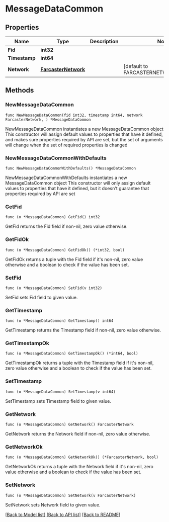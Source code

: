 # MessageDataCommon

## Properties

Name | Type | Description | Notes
------------ | ------------- | ------------- | -------------
**Fid** | **int32** |  | 
**Timestamp** | **int64** |  | 
**Network** | [**FarcasterNetwork**](FarcasterNetwork.md) |  | [default to FARCASTERNETWORK_MAINNET]

## Methods

### NewMessageDataCommon

`func NewMessageDataCommon(fid int32, timestamp int64, network FarcasterNetwork, ) *MessageDataCommon`

NewMessageDataCommon instantiates a new MessageDataCommon object
This constructor will assign default values to properties that have it defined,
and makes sure properties required by API are set, but the set of arguments
will change when the set of required properties is changed

### NewMessageDataCommonWithDefaults

`func NewMessageDataCommonWithDefaults() *MessageDataCommon`

NewMessageDataCommonWithDefaults instantiates a new MessageDataCommon object
This constructor will only assign default values to properties that have it defined,
but it doesn't guarantee that properties required by API are set

### GetFid

`func (o *MessageDataCommon) GetFid() int32`

GetFid returns the Fid field if non-nil, zero value otherwise.

### GetFidOk

`func (o *MessageDataCommon) GetFidOk() (*int32, bool)`

GetFidOk returns a tuple with the Fid field if it's non-nil, zero value otherwise
and a boolean to check if the value has been set.

### SetFid

`func (o *MessageDataCommon) SetFid(v int32)`

SetFid sets Fid field to given value.


### GetTimestamp

`func (o *MessageDataCommon) GetTimestamp() int64`

GetTimestamp returns the Timestamp field if non-nil, zero value otherwise.

### GetTimestampOk

`func (o *MessageDataCommon) GetTimestampOk() (*int64, bool)`

GetTimestampOk returns a tuple with the Timestamp field if it's non-nil, zero value otherwise
and a boolean to check if the value has been set.

### SetTimestamp

`func (o *MessageDataCommon) SetTimestamp(v int64)`

SetTimestamp sets Timestamp field to given value.


### GetNetwork

`func (o *MessageDataCommon) GetNetwork() FarcasterNetwork`

GetNetwork returns the Network field if non-nil, zero value otherwise.

### GetNetworkOk

`func (o *MessageDataCommon) GetNetworkOk() (*FarcasterNetwork, bool)`

GetNetworkOk returns a tuple with the Network field if it's non-nil, zero value otherwise
and a boolean to check if the value has been set.

### SetNetwork

`func (o *MessageDataCommon) SetNetwork(v FarcasterNetwork)`

SetNetwork sets Network field to given value.



[[Back to Model list]](../README.md#documentation-for-models) [[Back to API list]](../README.md#documentation-for-api-endpoints) [[Back to README]](../README.md)


